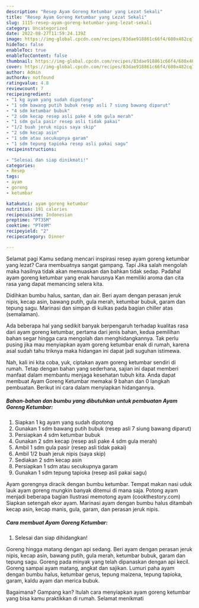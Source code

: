 ```yaml
---
description: "Resep Ayam Goreng Ketumbar yang Lezat Sekali"
title: "Resep Ayam Goreng Ketumbar yang Lezat Sekali"
slug: 1115-resep-ayam-goreng-ketumbar-yang-lezat-sekali
category: Uncategorized
date: 2022-08-27T11:59:24.139Z
image: https://img-global.cpcdn.com/recipes/83dae918861c66f4/680x482cq70/ayam-goreng-ketumbar-foto-resep-utama.jpg
hideToc: false
enableToc: true
enableTocContent: false
thumbnail: https://img-global.cpcdn.com/recipes/83dae918861c66f4/680x482cq70/ayam-goreng-ketumbar-foto-resep-utama.jpg
cover: https://img-global.cpcdn.com/recipes/83dae918861c66f4/680x482cq70/ayam-goreng-ketumbar-foto-resep-utama.jpg
author: Admin
authorAv: notfound
ratingvalue: 4.8
reviewcount: 7
recipeingredient:
- "1 kg ayam yang sudah dipotong"
- "1 sdm bawang putih bubuk resep asli 7 siung bawang diparut"
- "4 sdm ketumbar bubuk"
- "2 sdm kecap resep asli pake 4 sdm gula merah"
- "1 sdm gula pasir resep asli tidak pakai"
- "1/2 buah jeruk nipis saya skip"
- "2 sdm kecap asin"
- "1 sdm atau secukupnya garam"
- "1 sdm tepung tapioka resep asli pakai sagu"
recipeinstructions:

- "Selesai dan siap dinikmati!"
categories:
- Resep
tags:
- ayam
- goreng
- ketumbar

katakunci: ayam goreng ketumbar 
nutrition: 191 calories
recipecuisine: Indonesian
preptime: "PT35M"
cooktime: "PT49M"
recipeyield: "2"
recipecategory: Dinner

---
```



Selamat pagi Kamu sedang mencari inspirasi resep ayam goreng ketumbar yang lezat? Cara membuatnya sangat gampang. Tapi Jika salah mengolah maka hasilnya tidak akan memuaskan dan bahkan tidak sedap. Padahal ayam goreng ketumbar yang enak harusnya Kan memiliki aroma dan cita rasa yang dapat memancing selera kita.


Didihkan bumbu halus, santan, dan air. Beri ayam dengan perasan jeruk nipis, kecap asin, bawang putih, gula merah, ketumbar bubuk, garam dan tepung sagu. Marinasi dan simpan di kulkas pada bagian chiller atas (semalaman).

Ada beberapa hal yang sedikit banyak berpengaruh terhadap kualitas rasa dari ayam goreng ketumbar, pertama dari jenis bahan, kedua pemilihan bahan segar hingga cara mengolah dan menghidangkannya. Tak perlu pusing jika mau menyiapkan ayam goreng ketumbar enak di rumah, karena asal sudah tahu triknya maka hidangan ini dapat jadi suguhan istimewa.


Nah, kali ini kita coba, yuk, ciptakan ayam goreng ketumbar sendiri di rumah. Tetap dengan bahan yang sederhana, sajian ini dapat memberi manfaat dalam membantu menjaga kesehatan tubuh kita. Anda dapat membuat Ayam Goreng Ketumbar memakai 9 bahan dan 0 langkah pembuatan. Berikut ini cara dalam menyiapkan hidangannya.

<!--inarticleads1-->

##### Bahan-bahan dan bumbu yang dibutuhkan untuk pembuatan Ayam Goreng Ketumbar:

1. Siapkan 1 kg ayam yang sudah dipotong
1. Gunakan 1 sdm bawang putih bubuk (resep asli 7 siung bawang diparut)
1. Persiapkan 4 sdm ketumbar bubuk
1. Gunakan 2 sdm kecap (resep asli pake 4 sdm gula merah)
1. Ambil 1 sdm gula pasir (resep asli tidak pakai)
1. Ambil 1/2 buah jeruk nipis (saya skip)
1. Sediakan 2 sdm kecap asin
1. Persiapkan 1 sdm atau secukupnya garam
1. Gunakan 1 sdm tepung tapioka (resep asli pakai sagu)


Ayam gorengnya diracik dengan bumbu ketumbar. Tempat makan nasi uduk lauk ayam goreng mungkin banyak ditemui di mana saja. Potong ayam menjadi beberapa bagian Ilustrasi memotong ayam (cookthestory.com) Siapkan setengah ekor ayam. Marinasi ayam dengan bumbu halus ditambah kecap asin, kecap manis, gula, garam, dan perasan jeruk nipis. 

<!--inarticleads2-->

##### Cara membuat Ayam Goreng Ketumbar:


1. Selesai dan siap dihidangkan!

Goreng hingga matang dengan api sedang. Beri ayam dengan perasan jeruk nipis, kecap asin, bawang putih, gula merah, ketumbar bubuk, garam dan tepung sagu. Goreng pada minyak yang telah dipanaskan dengan api kecil. Goreng sampai ayam matang, angkat dan sajikan. Lumuri paha ayam dengan bumbu halus, ketumbar gerus, tepung maizena, tepung tapioka, garam, kaldu ayam dan merica bubuk. 

Bagaimana? Gampang kan? Itulah cara menyiapkan ayam goreng ketumbar yang bisa kamu praktikkan di rumah. Selamat menikmati

